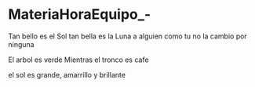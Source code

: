 # MateriaHoraEquipo_-
Tan bello es el Sol
tan bella es la Luna
a alguien como tu
no la cambio por ninguna

El arbol es verde 
Mientras el tronco es cafe 

el sol es grande,
amarrillo y brillante
